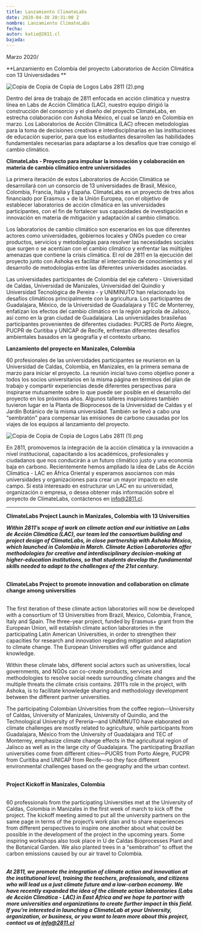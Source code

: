 ```yaml
---
title: Lanzamiento ClimateLabs
date: 2020-04-30 20:31:00 Z
nombre: Lanzamiento ClimateLabs
fecha: 
autor: katie@2811.cl
bajada: 
---
```


Marzo 2020/

**Lanzamiento en Colombia del proyecto Laboratorios de Acción Climática con 13 Universidades **

<!--mas-->

![Copia de Copia de Copia de Logos Labs 2811 (2).png](/uploads/Copia%20de%20Copia%20de%20Copia%20de%20Logos%20Labs%202811%20(2).png)

Dentro del área de trabajo de 2811 enfocada en acción climática y nuestra línea en Labs de Acción Climática (LAC), nuestro equipo dirigió la construcción del consorcio y el diseño del proyecto ClimateLabs, en estrecha colaboración con Ashoka México, el cual se lanzó en Colombia en marzo. Los Laboratorios de Acción Climática (LAC) ofrecen metodologías para la toma de decisiones creativas e interdisciplinarias en las instituciones de educación superior, para que los estudiantes desarrollen las habilidades fundamentales necesarias para adaptarse a los desafíos que trae consigo el cambio climático. 

**ClimateLabs - Proyecto para impulsar la innovación y colaboración en materia de cambio climático entre universidades**

La primera iteración de estos Laboratorios de Acción Climática se desarrollará con un consorcio de 13 universidades de Brasil, México, Colombia, Francia, Italia y España. ClimateLabs es un proyecto de tres años financiado por Erasmus \+ de la Unión Europea, con el objetivo de establecer laboratorios de acción climática en las universidades participantes, con el fin de fortalecer sus capacidades de investigación e innovación en materia de mitigación y adaptación al cambio climático.

Los laboratorios de cambio climático son escenarios en los que diferentes actores como universidades, gobiernos locales y ONGs pueden co crear productos, servicios y metodologías para resolver las necesidades sociales que surgen o se acentúan con el cambio climático y enfrentar las múltiples amenazas que contiene la crisis climática. El rol de 2811 en la ejecución del proyecto junto con Ashoka es facilitar el intercambio de conocimientos y el desarrollo de metodologías entre las diferentes universidades asociadas.

Las universidades participantes de Colombia del eje cafetero - Universidad de Caldas, Universidad de Manizales, Universidad del Quindío y Universidad Tecnológica de Pereira - y UNIMINUTO han relacionado los desafíos climáticos principalmente con la agricultura. Los participantes de Guadalajara, México, de la Universidad de Guadalajara y TEC de Monterrey, enfatizan los efectos del cambio climático en la región agrícola de Jalisco, así como en la gran ciudad de Guadalajara. Las universidades brasileñas participantes provenientes de diferentes ciudades: PUCRS de Porto Alegre, PUCPR de Curitiba y UNICAP de Recife, enfrentan diferentes desafíos ambientales basados ​​en la geografía y el contexto urbano.

**Lanzamiento del proyecto en Manizales, Colombia**

60 profesionales de las universidades participantes se reunieron en la Universidad de Caldas, Colombia, en Manizales, en la primera semana de marzo para iniciar el proyecto. La reunión inicial tuvo como objetivo poner a todos los socios universitarios en la misma página en términos del plan de trabajo y compartir experiencias desde diferentes perspectivas para inspirarse mutuamente sobre lo que puede ser posible en el desarrollo del proyecto en los próximos años. Algunos talleres inspiradores también tuvieron lugar en la Planta de Bioprocesos de la Universidad de Caldas y el Jardín Botánico de la misma universidad. También se llevó a cabo una “sembratón" para compensar las emisiones de carbono causadas por los viajes de los equipos al lanzamiento del proyecto.

![Copia de Copia de Copia de Logos Labs 2811 (1).png](/uploads/Copia%20de%20Copia%20de%20Copia%20de%20Logos%20Labs%202811%20(1).png)

En 2811, promovemos la integración de la acción climática y la innovación a nivel institucional, capacitando a los académicos, profesionales y ciudadanos que nos conducirán a un futuro climático justo y una economía baja en carbono. Recientemente hemos ampliado la idea de Labs de Acción Climática - LAC en África Oriental y esperamos asociarnos con más universidades y organizaciones para crear un mayor impacto en este campo. Si está interesado en estructurar un LAC en su universidad, organización o empresa, o desea obtener más información sobre el proyecto de ClimateLabs, contáctenos en info@2811.cl. 

--- 

**ClimateLabs Project Launch in Manizales, Colombia with 13 Universities**

***Within 2811’s scope of work on climate action and our initiative on Labs de Acción Climática (LAC), our team led the consortium building and project design of ClimateLabs, in close partnership with Ashoka México, which launched in Colombia in March. Climate Action Laboratories offer methodologies for creative and interdisciplinary decision-making at higher-education institutions, so that students develop the fundamental skills needed to adapt to the challenges of the 21st century.***

\
**ClimateLabs Project to promote innovation and collaboration on climate change among universities**

\
The first iteration of these climate action laboratories will now be developed with a consortium of 13 Universities from Brazil, Mexico, Colombia, France, Italy and Spain. The three-year project, funded by Erasmus\+ grant from the European Union, will establish climate action laboratories in the participating Latin American Universities, in order to strengthen their capacities for research and innovation regarding mitigation and adaptation to climate change. The European Universities will offer guidance and knowledge.

Within these climate labs, different social actors such as universities, local governments, and NGOs can co-create products, services and methodologies to resolve social needs surrounding climate changes and the multiple threats the climate crisis contains. 2811’s role in the project, with Ashoka, is to facilitate knowledge sharing and methodology development between the different partner universities.

The participating Colombian Universities from the coffee region—University of Caldas, University of Manizales, University of Quindío, and the Technological University of Pereria—and UNIMINUTO have elaborated on climate challenges are mostly related to agriculture, while participants from Guadalajara, México from the University of Guadalajara and TEC of Monterrey, emphasize climate change effects in the agricultural region of Jalisco as well as in the large city of Guadalajara. The participating Brazilian universities come from different cities—PUCRS from Porto Alegre, PUCPR from Curitiba and UNICAP from Recife—so they face different environmental challenges based on the geography and the urban context.

\
**Project Kickoff in Manizales, Colombia**

\
60 professionals from the participating Universities met at the University of Caldas, Colombia in Manizales in the first week of march to kick off the project. The kickoff meeting aimed to put all the university partners on the same page in terms of the project’s work plan and to share experiences from different perspectives to inspire one another about what could be possible in the development of the project in the upcoming years. Some inspiring workshops also took place in U de Caldas Bioprocesses Plant and the Botanical Garden. We also planted trees in a “sembrathon” to offset the carbon emissions caused by our air travel to Colombia.

\
***At 2811, we promote the integration of climate action and innovation at the institutional level, training the teachers, professionals, and citizens who will lead us a just climate future and a low-carbon economy. We have recently expanded the idea of the climate action laboratories (Labs de Acción Climática - LAC) in East Africa and we hope to partner with more universities and organizations to create further impact in this field. If you’re interested in launching a ClimateLab at your University, organization, or business, or you want to learn more about this project, contact us at info@2811.cl***